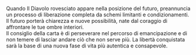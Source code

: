 Quando Il Diavolo rovesciato appare nella posizione del futuro, preannuncia un processo di liberazione completa da schemi limitanti e condizionamenti. Il futuro porterà chiarezza e nuove possibilità, nate dal coraggio di affrontare le tue ombre interiori.  
Il consiglio della carta è di perseverare nel percorso di emancipazione e di non temere di lasciar andare ciò che non serve più. La libertà conquistata sarà la base di una nuova fase di vita più autentica e consapevole.

